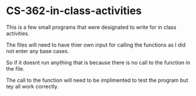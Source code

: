 # CS-362-in-class-activities
This is a few small programs that were designated to write for in class activities.

The files will need to have thier own input for calling the functions as I did not enter any base cases.

So if it doesnt run anything that is because there is no call to the function in the file.

The call to the function will need to be implimented to test the program but tey all work correctly.
